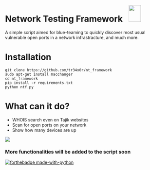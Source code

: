 # Network Testing Framework &nbsp; <img src="https://cdn-icons-png.flaticon.com/512/2123/2123959.png" height="55" width="40">
A simple script aimed for blue-teaming to quickly discover most usual vulnerable open ports in a network infrastracture, and much more. 

# Installation

```
git clone https://github.com/tr34x0r/nt_framework
sudo apt-get install macchanger
cd nt_framework
pip install -r requirements.txt
python ntf.py
```
# What can it do?
<ul>
  <li>WHOIS search even on Tajik websites</li>
  <li>Scan for open ports on your network</li>
  <li>Show how many devices are up</li>
</ul>

<kbd> 
  <img src="https://user-images.githubusercontent.com/124523839/218281812-98128200-9767-42d5-b981-ea7938699b3e.PNG">
</kbd>

<h3> More functionalities will be added to the script soon </h3>

[![forthebadge made-with-python](http://ForTheBadge.com/images/badges/made-with-python.svg)](https://www.python.org/)



